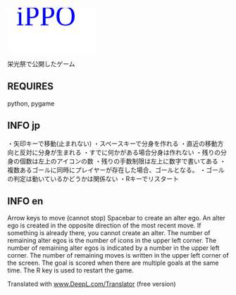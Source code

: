 <a><img src="https://raw.githubusercontent.com/ForestSeo/iPPO/1ccb6ca4f0be3dae2296d1987361cb6aaba416cd/title.svg"/></a>

栄光祭で公開したゲーム

## REQUIRES
python, pygame


## INFO jp
・矢印キーで移動(止まれない)
・スペースキーで分身を作れる
・直近の移動方向と反対に分身が生まれる
・すでに何かがある場合分身は作れない
・残りの分身の個数は左上のアイコンの数
・残りの手数制限は左上に数字で書いてある
・複数あるゴールに同時にプレイヤーが存在した場合、ゴールとなる。
・ゴールの判定は動いているかどうかは関係ない
・Rキーでリスタート


## INFO en
Arrow keys to move (cannot stop)
Spacebar to create an alter ego.
An alter ego is created in the opposite direction of the most recent move.
If something is already there, you cannot create an alter.
The number of remaining alter egos is the number of icons in the upper left corner.
The number of remaining alter egos is indicated by a number in the upper left corner.
The number of remaining moves is written in the upper left corner of the screen.
The goal is scored when there are multiple goals at the same time.
The R key is used to restart the game.

Translated with www.DeepL.com/Translator (free version)
